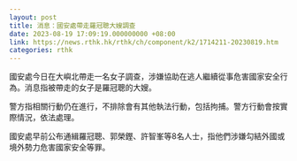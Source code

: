 ```yaml
---
layout: post
title: 消息：國安處帶走羅冠聰大嫂調查
date: 2023-08-19 17:09:19.000000000 +08:00
link: https://news.rthk.hk/rthk/ch/component/k2/1714211-20230819.htm
categories: rthk
---
```


國安處今日在大嶼北帶走一名女子調查，涉嫌協助在逃人繼續從事危害國家安全行為。消息指被帶走的女子是羅冠聰的大嫂。

警方指相關行動仍在進行，不排除會有其他執法行動，包括拘捕。警方行動會按實際情況，依法處理。

國安處早前公布通緝羅冠聰、郭榮鏗、許智峯等8名人士，指他們涉嫌勾結外國或境外勢力危害國家安全等罪。
